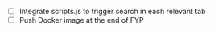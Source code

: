- [ ] Integrate scripts.js to trigger search in each relevant tab
- [ ] Push Docker image at the end of FYP
